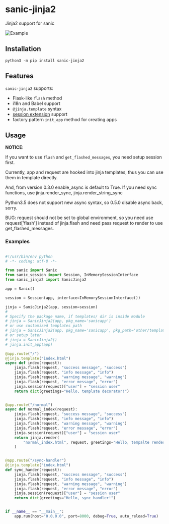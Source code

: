 # sanic-jinja2

Jinja2 support for sanic

![Example](example/example.png)

## Installation

`python3 -m pip install sanic-jinja2`

## Features

`sanic-jinja2` supports:

- Flask-like `flash` method
- i18n and Babel support
- `@jinja.template` syntax
- [session extension](https://github.com/xen/sanic_session) support
- factory pattern `init_app` method for creating apps

## Usage

**NOTICE**:

If you want to use `flash` and `get_flashed_messages`, you need setup session first.

Currently, app and request are hooked into jinja templates, thus you can use them in template directly.

And, from version 0.3.0 enable_async is default to True.
If you need sync functions, use jinja.render_sync, jinja.render_string_sync

Python3.5 does not support new async syntax, so 0.5.0 disable async back, sorry.

BUG: request should not be set to global environment, so you need use request['flash'] instead of jinja.flash and need pass request to render to use get_flashed_messages.

### Examples

```python

#!/usr/bin/env python
# -*- coding: utf-8 -*-

from sanic import Sanic
from sanic_session import Session, InMemorySessionInterface
from sanic_jinja2 import SanicJinja2

app = Sanic()

session = Session(app, interface=InMemorySessionInterface())

jinja = SanicJinja2(app, session=session)
#
# Specify the package name, if templates/ dir is inside module
# jinja = SanicJinja2(app, pkg_name='sanicapp')
# or use customized templates path
# jinja = SanicJinja2(app, pkg_name='sanicapp', pkg_path='other/templates')
# or setup later
# jinja = SanicJinja2()
# jinja.init_app(app)

@app.route("/")
@jinja.template("index.html")
async def index(request):
    jinja.flash(request, "success message", "success")
    jinja.flash(request, "info message", "info")
    jinja.flash(request, "warning message", "warning")
    jinja.flash(request, "error message", "error")
    jinja.session(request)["user"] = "session user"
    return dict(greetings="Hello, template decorator!")


@app.route("/normal")
async def normal_index(request):
    jinja.flash(request, "success message", "success")
    jinja.flash(request, "info message", "info")
    jinja.flash(request, "warning message", "warning")
    jinja.flash(request, "error message", "error")
    jinja.session(request)["user"] = "session user"
    return jinja.render(
        "normal_index.html", request, greetings="Hello, tempalte render!"
    )


@app.route("/sync-handler")
@jinja.template("index.html")
def sync_hander(request):
    jinja.flash(request, "success message", "success")
    jinja.flash(request, "info message", "info")
    jinja.flash(request, "warning message", "warning")
    jinja.flash(request, "error message", "error")
    jinja.session(request)["user"] = "session user"
    return dict(greetings="Hello, sync handler!")


if __name__ == "__main__":
    app.run(host="0.0.0.0", port=8000, debug=True, auto_reload=True)

```
